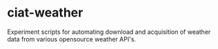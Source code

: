 # ciat-weather
Experiment scripts for automating download and acquisition of weather data from various opensource weather API's.
